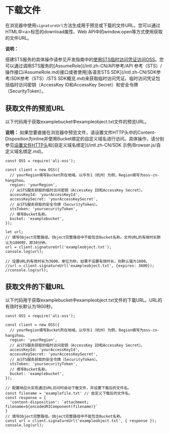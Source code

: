 # 下载文件

在浏览器中使用`signatureUrl`方法生成用于预览或下载的文件URL。您可以通过HTML中<a\>标签的download属性、Web API中的window.open等方式使用获取的文件URL。

**说明：**

搭建STS服务的具体操作请参见开发指南中的[使用STS临时访问凭证访问OSS](/intl.zh-CN/开发指南/数据安全/访问控制/使用STS临时访问凭证访问OSS.md)。您可以通过调用STS服务的[AssumeRole](/intl.zh-CN/API参考/API 参考（STS）/操作接口/AssumeRole.md)接口或者使用[各语言STS SDK](/intl.zh-CN/SDK参考/SDK参考（STS）/STS SDK概览.md)来获取临时访问凭证。临时访问凭证包括临时访问密钥（AccessKey ID和AccessKey Secret）和安全令牌（SecurityToken）。

## 获取文件的预览URL

以下代码用于获取examplebucket中exampleobject.txt文件的预览URL。

**说明：** 如果您要直接在浏览器中预览文件，请设置文件HTTP头中的Content-Disposition为inline并使用Bucket绑定的自定义域名进行访问。具体操作，请分别参见[设置文件HTTP头](/intl.zh-CN/控制台用户指南/上传、下载和管理文件/设置文件HTTP头.md)和[自定义域名绑定](/intl.zh-CN/SDK 示例/Browser.js/自定义域名绑定.md)。

```
const OSS = require('ali-oss');

const client = new OSS({ 
  // yourRegion填写Bucket所在地域。以华东1（杭州）为例，Region填写为oss-cn-hangzhou。
  region: 'yourRegion',
  // 从STS服务获取的临时访问密钥（AccessKey ID和AccessKey Secret）。
  accessKeyId: 'yourAccessKeyId',
  accessKeySecret: 'yourAccessKeySecret',
  // 从STS服务获取的安全令牌（SecurityToken）。
  stsToken: 'yoursecurityToken',
  // 填写Bucket名称。
  bucket: 'examplebucket',
});

let url;
// 填写Object完整路径。Object完整路径中不能包含Bucket名称。文件URL的有效时长默认为1800秒，即30分钟。
url = client.signatureUrl('exampleobject.txt');
console.log(url);

// 设置URL的有效时长为3600，单位为秒。如果不设置有效时长，则默认值为1800。
//url = client.signatureUrl('exampleobject.txt', {expires: 3600});
//console.log(url);        
```

## 获取文件的下载URL

以下代码用于获取examplebucket中exampleobject.txt文件的下载URL。URL的有效时长默认为1800秒。

```
const OSS = require('ali-oss');

const client = new OSS({
  // yourRegion填写Bucket所在地域。以华东1（杭州）为例，Region填写为oss-cn-hangzhou。
  region: 'yourRegion',
  // 从STS服务获取的临时访问密钥（AccessKey ID和AccessKey Secret）。
  accessKeyId: 'yourAccessKeyId',
  accessKeySecret: 'yourAccessKeySecret',
  // 从STS服务获取的安全令牌（SecurityToken）。
  stsToken: 'yoursecurityToken',
  // 填写Bucket名称。
  bucket: 'examplebucket',
});

// 配置响应头实现通过URL访问时自动下载文件，并设置下载后的文件名。
const filename = 'examplefile.txt' // 自定义下载后的文件名。
const response = {
  'content-disposition': `attachment; filename=${encodeURIComponent(filename)}`
}
// 填写Object完整路径。Object完整路径中不能包含Bucket名称。
const url = client.signatureUrl('exampleobject.txt', { response });
console.log(url);
```

